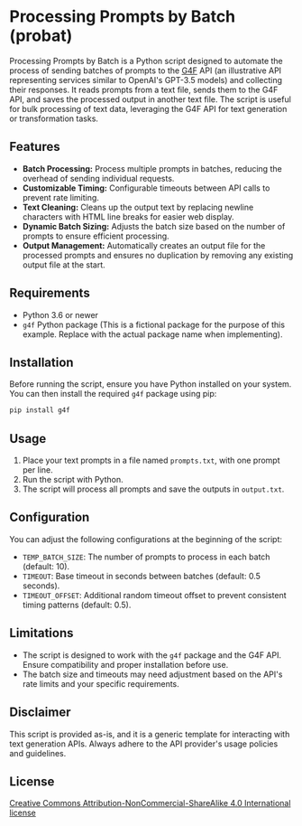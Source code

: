 # Processing Prompts by Batch (probat)

Processing Prompts by Batch is a Python script designed to automate the process of sending batches of prompts to the [G4F](https://github.com/xtekky/gpt4free) API (an illustrative API representing services similar to OpenAI's GPT-3.5 models) and collecting their responses. It reads prompts from a text file, sends them to the G4F API, and saves the processed output in another text file. The script is useful for bulk processing of text data, leveraging the G4F API for text generation or transformation tasks.

## Features

- **Batch Processing:** Process multiple prompts in batches, reducing the overhead of sending individual requests.
- **Customizable Timing:** Configurable timeouts between API calls to prevent rate limiting.
- **Text Cleaning:** Cleans up the output text by replacing newline characters with HTML line breaks for easier web display.
- **Dynamic Batch Sizing:** Adjusts the batch size based on the number of prompts to ensure efficient processing.
- **Output Management:** Automatically creates an output file for the processed prompts and ensures no duplication by removing any existing output file at the start.

## Requirements

- Python 3.6 or newer
- `g4f` Python package (This is a fictional package for the purpose of this example. Replace with the actual package name when implementing).

## Installation

Before running the script, ensure you have Python installed on your system. You can then install the required `g4f` package using pip:

```bash
pip install g4f
```

## Usage

1. Place your text prompts in a file named `prompts.txt`, with one prompt per line.
2. Run the script with Python.
3. The script will process all prompts and save the outputs in `output.txt`.

## Configuration

You can adjust the following configurations at the beginning of the script:

- `TEMP_BATCH_SIZE`: The number of prompts to process in each batch (default: 10).
- `TIMEOUT`: Base timeout in seconds between batches (default: 0.5 seconds).
- `TIMEOUT_OFFSET`: Additional random timeout offset to prevent consistent timing patterns (default: 0.5).

## Limitations

- The script is designed to work with the `g4f` package and the G4F API. Ensure compatibility and proper installation before use.
- The batch size and timeouts may need adjustment based on the API's rate limits and your specific requirements.

## Disclaimer

This script is provided as-is, and it is a generic template for interacting with text generation APIs. Always adhere to the API provider's usage policies and guidelines.

## License

[Creative Commons Attribution-NonCommercial-ShareAlike 4.0 International license](https://creativecommons.org/licenses/by-nc-sa/4.0/)
